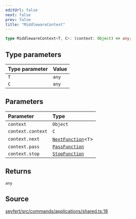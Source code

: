 ```yaml
---
editUrl: false
next: false
prev: false
title: "MiddlewareContext"
---
```


```ts
type MiddlewareContext<T, C>: (context: Object) => any;
```

## Type parameters

| Type parameter | Value |
| :------ | :------ |
| `T` | `any` |
| `C` | `any` |

## Parameters

| Parameter | Type |
| :------ | :------ |
| `context` | `Object` |
| `context.context` | `C` |
| `context.next` | [`NextFunction`](/api/type-aliases/nextfunction/)\<`T`\> |
| `context.pass` | [`PassFunction`](/api/type-aliases/passfunction/) |
| `context.stop` | [`StopFunction`](/api/type-aliases/stopfunction/) |

## Returns

`any`

## Source

[seyfert/src/commands/applications/shared.ts:18](https://github.com/potoland/potocuit/blob/fe122a1/src/commands/applications/shared.ts#L18)
